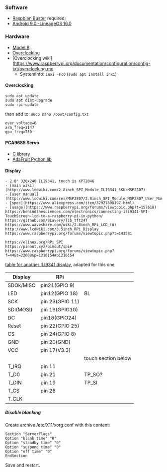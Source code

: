 

### Software
 - [Raspbian Buster](https://www.raspberrypi.org/downloads/raspbian) required;
 - [Android 9.0 -LineageOS 16.0](https://konstakang.com/devices/rpi4/LineageOS16.0/)


### Hardware

 - [Model B](https://www.raspberrypi.org/products/raspberry-pi-4-model-b)
 - [Overclocking](https://www.cnx-software.com/2019/07/26/how-to-overclock-raspberry-pi-4/)
 - [Overclocking wiki](https://www.raspberrypi.org/documentation/configuration/config-txt/overclocking.md
	- SystemInfo: `inxi -Fc0` (`sudo apt install inxi`)

#### Overclocking
```
sudo apt update
sudo apt dist-upgrade
sudo rpi-update
```

than add to: `sudo nano /boot/config.txt`

```
over_voltage=6
arm_freq=2147
gpu_freq=750
```

#### PCA9685 Servo
- [C library](https://github.com/Reinbert/pca9685)
- [AdaFruit Python lib](https://learn.adafruit.com/16-channel-pwm-servo-driver/python-circuitpython)

#### Display
	
	- 2.8" 320x240 ILI9341, touch is XPT2046 
	- [main wiki] (http://www.lcdwiki.com/2.8inch_SPI_Module_ILI9341_SKU:MSP2807)
	- [user manual](http://www.lcdwiki.com/res/MSP2807/2.8inch_SPI_Module_MSP2807_User_Manual_EN.pdf)
	- [spec](https://www.aliexpress.com/item/32927698197.html)
	- [usage](https://www.raspberrypi.org/forums/viewtopic.php?t=157618)
	https://behindthesciences.com/electronics/connecting-ili9341-SPI-TouchScreen-lcd-to-a-raspberry-pi-in-python/
	https://github.com/BLavery/lib_tft24T
	https://www.waveshare.com/wiki/2.8inch_RPi_LCD_(A)
	http://www.lcdwiki.com/3.5inch_RPi_Display	
	https://www.raspberrypi.org/forums/viewtopic.php?t=143581
	
	https://elinux.org/RPi_SPI
	https://pinout.xyz/pinout/spi#
	https://www.raspberrypi.org/forums/viewtopic.php?f=44&t=22608&p=1216154#p1216154


[table for another ILI9341 display](https://sudomod.com/forum/viewtopic.php?t=2312), adapted for this one

| Display | RPi |  |
|---|---|---|
| SDOk/MISO | pin21(GPIO 9) |  |
| LED | pin12(GPIO 18) | BL |
| SCK | pin 23(GPIO 11) |  |
| SDI(MOSI) | pin 19(GPIO10) |  |
| DC | pin18(GPIO24) |  |
| Reset | pin 22(GPIO 25) |  |
| CS | pin 24(GPIO 8) |  |
| GND | pin 20(GND) |  |
| VCC  | pin 17(V3.3) |  |
|  |  | touch section below |
| T_IRQ | pin 11 |  |
| T_D0 | pin 21 | TP_SO? |
| T_DIN | pin 19 | TP_SI |
| T_CS | pin 26 |  |
| T_CLK |   |  |

##### Disable blanking
Create archive /etc/X11/xorg.conf with this content:

```
Section "ServerFlags"
Option "blank time" "0"
Option "standby time" "0"
Option "suspend time" "0"
Option "off time" "0"
EndSection
```
 

Save and restart.

